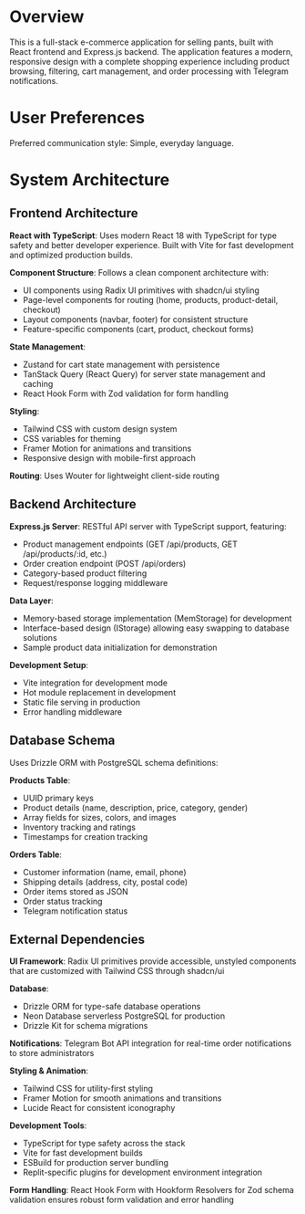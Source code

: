 # Overview

This is a full-stack e-commerce application for selling pants, built with React frontend and Express.js backend. The application features a modern, responsive design with a complete shopping experience including product browsing, filtering, cart management, and order processing with Telegram notifications.

# User Preferences

Preferred communication style: Simple, everyday language.

# System Architecture

## Frontend Architecture

**React with TypeScript**: Uses modern React 18 with TypeScript for type safety and better developer experience. Built with Vite for fast development and optimized production builds.

**Component Structure**: Follows a clean component architecture with:
- UI components using Radix UI primitives with shadcn/ui styling
- Page-level components for routing (home, products, product-detail, checkout)
- Layout components (navbar, footer) for consistent structure
- Feature-specific components (cart, product, checkout forms)

**State Management**: 
- Zustand for cart state management with persistence
- TanStack Query (React Query) for server state management and caching
- React Hook Form with Zod validation for form handling

**Styling**: 
- Tailwind CSS with custom design system
- CSS variables for theming
- Framer Motion for animations and transitions
- Responsive design with mobile-first approach

**Routing**: Uses Wouter for lightweight client-side routing

## Backend Architecture

**Express.js Server**: RESTful API server with TypeScript support, featuring:
- Product management endpoints (GET /api/products, GET /api/products/:id, etc.)
- Order creation endpoint (POST /api/orders)
- Category-based product filtering
- Request/response logging middleware

**Data Layer**: 
- Memory-based storage implementation (MemStorage) for development
- Interface-based design (IStorage) allowing easy swapping to database solutions
- Sample product data initialization for demonstration

**Development Setup**: 
- Vite integration for development mode
- Hot module replacement in development
- Static file serving in production
- Error handling middleware

## Database Schema

Uses Drizzle ORM with PostgreSQL schema definitions:

**Products Table**:
- UUID primary keys
- Product details (name, description, price, category, gender)
- Array fields for sizes, colors, and images
- Inventory tracking and ratings
- Timestamps for creation tracking

**Orders Table**:
- Customer information (name, email, phone)
- Shipping details (address, city, postal code)
- Order items stored as JSON
- Order status tracking
- Telegram notification status

## External Dependencies

**UI Framework**: Radix UI primitives provide accessible, unstyled components that are customized with Tailwind CSS through shadcn/ui

**Database**: 
- Drizzle ORM for type-safe database operations
- Neon Database serverless PostgreSQL for production
- Drizzle Kit for schema migrations

**Notifications**: Telegram Bot API integration for real-time order notifications to store administrators

**Styling & Animation**:
- Tailwind CSS for utility-first styling
- Framer Motion for smooth animations and transitions
- Lucide React for consistent iconography

**Development Tools**:
- TypeScript for type safety across the stack
- Vite for fast development builds
- ESBuild for production server bundling
- Replit-specific plugins for development environment integration

**Form Handling**: React Hook Form with Hookform Resolvers for Zod schema validation ensures robust form validation and error handling